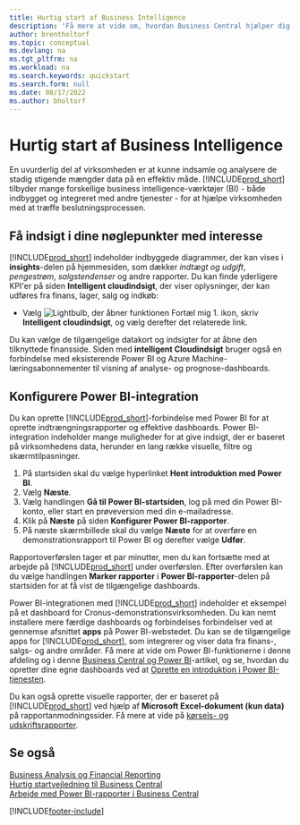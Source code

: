```yaml
---
title: Hurtig start af Business Intelligence
description: 'Få mere at vide om, hvordan Business Central hjælper dig med at omdanne firmadata til handlings relaterede oplysninger vha. Business Intelligence-rapporter og-dashboards.'
author: brentholtorf
ms.topic: conceptual
ms.devlang: na
ms.tgt_pltfrm: na
ms.workload: na
ms.search.keywords: quickstart
ms.search.form: null
ms.date: 08/17/2022
ms.author: bholtorf
---
```


# <a name="business-intelligence-quick-start"></a>Hurtig start af Business Intelligence

En uvurderlig del af virksomheden er at kunne indsamle og analysere de stadig stigende mængder data på en effektiv måde. [!INCLUDE[prod_short](includes/prod_short.md)] tilbyder mange forskellige business intelligence-værktøjer (BI) - både indbygget og integreret med andre tjenester - for at hjælpe virksomheden med at træffe beslutningsprocessen.

## <a name="get-insights-on-your-key-points-of-interest"></a>Få indsigt i dine nøglepunkter med interesse

[!INCLUDE[prod_short](includes/prod_short.md)] indeholder indbyggede diagrammer, der kan vises i **insights**-delen på hjemmesiden, som dækker *indtægt og udgift*, *pengestrøm*, *salgstendenser* og andre rapporter. Du kan finde yderligere KPI'er på siden **Intelligent cloudindsigt**, der viser oplysninger, der kan udføres fra finans, lager, salg og indkøb:

* Vælg ![Lightbulb, der åbner funktionen Fortæl mig 1.](media/ui-search/search_small.png "Fortæl mig, hvad du vil foretage dig") ikon, skriv **Intelligent cloudindsigt**, og vælg derefter det relaterede link.

Du kan vælge de tilgængelige datakort og indsigter for at åbne den tilknyttede finansside. Siden med **intelligent Cloudindsigt** bruger også en forbindelse med eksisterende Power BI og Azure Machine-læringsabonnementer til visning af analyse- og prognose-dashboards.

## <a name="set-up-power-bi-integration"></a>Konfigurere Power BI-integration

Du kan oprette [!INCLUDE[prod_short](includes/prod_short.md)]-forbindelse med Power BI for at oprette indtrængningsrapporter og effektive dashboards. Power BI-integration indeholder mange muligheder for at give indsigt, der er baseret på virksomhedens data, herunder en lang række visuelle, filtre og skærmtilpasninger.

1. På startsiden skal du vælge hyperlinket **Hent introduktion med Power BI**.
2. Vælg **Næste**.
3. Vælg handlingen **Gå til Power BI-startsiden**, log på med din Power BI-konto, eller start en prøveversion med din e-mailadresse.
4. Klik på **Næste** på siden **Konfigurer Power BI-rapporter**.
5. På næste skærmbillede skal du vælge **Næste** for at overføre en demonstrationsrapport til Power BI og derefter vælge **Udfør**.

Rapportoverførslen tager et par minutter, men du kan fortsætte med at arbejde på [!INCLUDE[prod_short](includes/prod_short.md)] under overførslen. Efter overførslen kan du vælge handlingen **Marker rapporter** i **Power BI-rapporter**-delen på startsiden for at få vist de tilgængelige dashboards.

Power BI-integrationen med [!INCLUDE[prod_short](includes/prod_short.md)] indeholder et eksempel på et dashboard for Cronus-demonstrationsvirksomheden. Du kan nemt installere mere færdige dashboards og forbindelses forbindelser ved at gennemse afsnittet **apps** på Power BI-webstedet. Du kan se de tilgængelige apps for [!INCLUDE[prod_short](includes/prod_short.md)], som integrerer og viser data fra finans-, salgs- og andre områder. Få mere at vide om Power BI-funktionerne i denne afdeling og i denne [Business Central og Power BI](admin-powerbi.md)-artikel, og se, hvordan du opretter dine egne dashboards ved at [Oprette en introduktion i Power BI-tjenesten](/power-bi/fundamentals/service-get-started).

Du kan også oprette visuelle rapporter, der er baseret på [!INCLUDE[prod_short](includes/prod_short.md)] ved hjælp af **Microsoft Excel-dokument (kun data)** på rapportanmodningssider. Få mere at vide på [kørsels- og udskriftsrapporter](ui-work-report.md).

## <a name="see-also"></a>Se også

[Business Analysis og Financial Reporting](bi.md)  
[Hurtig startvejledning til Business Central](quick-start-business-central.md)  
[Arbejde med Power BI-rapporter i Business Central](across-working-with-powerbi.md)  

[!INCLUDE[footer-include](includes/footer-banner.md)]
